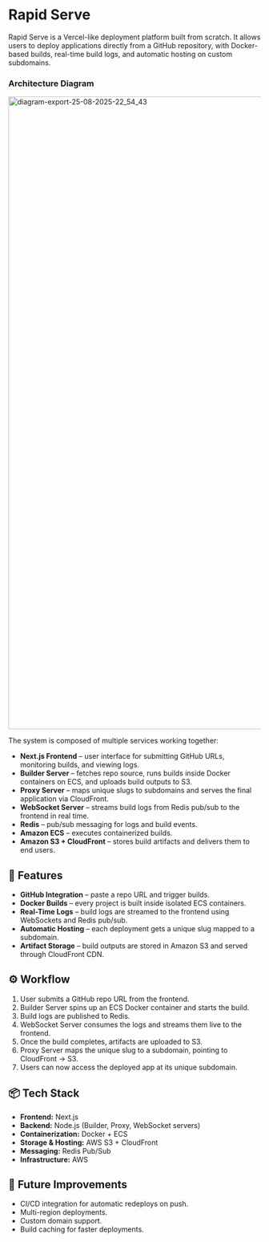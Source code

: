 # Rapid Serve

Rapid Serve is a Vercel-like deployment platform built from scratch. It allows users to deploy applications directly from a GitHub repository, with Docker-based builds, real-time build logs, and automatic hosting on custom subdomains.


### Architecture Diagram

<img width="2150" height="1261" alt="diagram-export-25-08-2025-22_54_43" src="https://github.com/user-attachments/assets/a74eb16b-2fa0-42bb-babe-c9363fb0b735" />

The system is composed of multiple services working together:
- **Next.js Frontend** – user interface for submitting GitHub URLs, monitoring builds, and viewing logs.
- **Builder Server** – fetches repo source, runs builds inside Docker containers on ECS, and uploads build outputs to S3.
- **Proxy Server** – maps unique slugs to subdomains and serves the final application via CloudFront.
- **WebSocket Server** – streams build logs from Redis pub/sub to the frontend in real time.
- **Redis** – pub/sub messaging for logs and build events.
- **Amazon ECS** – executes containerized builds.
- **Amazon S3 + CloudFront** – stores build artifacts and delivers them to end users.


## 🚀 Features
- **GitHub Integration** – paste a repo URL and trigger builds.
- **Docker Builds** – every project is built inside isolated ECS containers.
- **Real-Time Logs** – build logs are streamed to the frontend using WebSockets and Redis pub/sub.
- **Automatic Hosting** – each deployment gets a unique slug mapped to a subdomain.
- **Artifact Storage** – build outputs are stored in Amazon S3 and served through CloudFront CDN.

## ⚙️ Workflow

1. User submits a GitHub repo URL from the frontend.  
2. Builder Server spins up an ECS Docker container and starts the build.  
3. Build logs are published to Redis.  
4. WebSocket Server consumes the logs and streams them live to the frontend.  
5. Once the build completes, artifacts are uploaded to S3.  
6. Proxy Server maps the unique slug to a subdomain, pointing to CloudFront → S3.  
7. Users can now access the deployed app at its unique subdomain.  

## 📦 Tech Stack
- **Frontend:** Next.js  
- **Backend:** Node.js (Builder, Proxy, WebSocket servers)  
- **Containerization:** Docker + ECS  
- **Storage & Hosting:** AWS S3 + CloudFront  
- **Messaging:** Redis Pub/Sub  
- **Infrastructure:** AWS  

## 🔮 Future Improvements
- CI/CD integration for automatic redeploys on push.  
- Multi-region deployments.  
- Custom domain support.  
- Build caching for faster deployments.  
